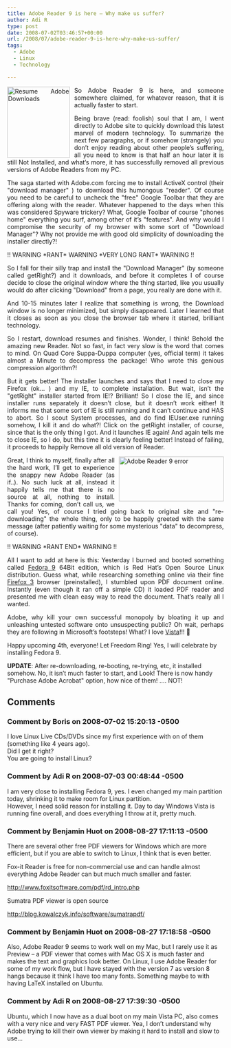```yaml
---
title: Adobe Reader 9 is here – Why make us suffer?
author: Adi R
type: post
date: 2008-07-02T03:46:57+00:00
url: /2008/07/adobe-reader-9-is-here-why-make-us-suffer/
tags:
  - Adobe
  - Linux
  - Technology

---
```

<p align="justify">
  <a href="/uploads/2008/07/resume-adobe-downloads.jpg" target="_blank"><img style="border-top-width: 0px; border-left-width: 0px; border-bottom-width: 0px; margin: 0px 10px 0px 0px; border-right-width: 0px" height="165" alt="Resume Adobe Downloads" src="/uploads/2008/07/resume-adobe-downloads.jpg?resize=146%2C165" width="146" align="left" border="0" data-recalc-dims="1" /></a>So Adobe Reader 9 is here, and someone somewhere claimed, for whatever reason, that it is actually faster to start.
</p>

<p align="justify">
  Being brave (read: foolish) soul that I am, I went directly to Adobe site to quickly download this latest marvel of modern technology. To summarize the next few paragraphs, or if somehow (strangely) you don&#8217;t enjoy reading about other people&#8217;s suffering, all you need to know is that half an hour later it is still Not Installed, and what&#8217;s more, it has successfully removed all previous versions of Adobe Readers from my PC.
</p>

<p align="justify">
  The saga started with Adobe.com forcing me to install ActiveX control (their "download manager" ) to download this humongous "reader". Of course you need to be careful to uncheck the "free" Google Toolbar that they are offering along with the reader. Whatever happened to the days when this was considered Spyware trickery? What, Google Toolbar of course "phones home" everything you surf, among other of it&#8217;s "features". And why would I compromise the security of my browser with some sort of "Download Manager"? Why not provide me with good old simplicity of downloading the installer directly?!
</p>

<p align="justify">
  !! WARNING *RANT* WARNING *VERY LONG RANT* WARNING !!
</p>

<p align="justify">
  So I fall for their silly trap and install the "Download Manager" (by someone called getRight?) and it downloads, and before it completes I of course decide to close the original window where the thing started, like you usually would do after clicking "Download" from a page, you really are done with it.
</p>

<p align="justify">
  And 10-15 minutes later I realize that something is wrong, the Download window is no longer minimized, but simply disappeared. Later I learned that it closes as soon as you close the browser tab where it started, brilliant technology.
</p>

<p align="justify">
  So I restart, download resumes and finishes. Wonder, I think! Behold the amazing new Reader. Not so fast, in fact very slow is the word that comes to mind. On Quad Core Suppa-Duppa computer (yes, official term) it takes almost a Minute to decompress the package! Who wrote this genious compression algorithm?!
</p>

<p align="justify">
  But it gets better! The installer launches and says that I need to close my Firefox (ok&#8230; ) and my IE, to complete installation. But wait, isn&#8217;t the "getRight" installer started from IE!? Brilliant! So I close the IE, and since installer runs separately it doesn&#8217;t close, but it doesn&#8217;t work either! It informs me that some sort of IE is still running and it can&#8217;t continue and HAS to abort. So I scout System processes, and do find IEUser.exe running somehow, I kill it and do what?! Click on the getRight installer, of course, since that is the only thing I got. And it launches IE again! And again tells me to close IE, so I do, but this time it is clearly feeling better! Instead of failing, it proceeds to happily Remove all old version of Reader.
</p>

<p align="justify">
  <a href="/uploads/2008/07/adobe-reader-9-error.jpg" target="_blank"><img style="border-top-width: 0px; border-left-width: 0px; border-bottom-width: 0px; margin: 0px 0px 0px 10px; border-right-width: 0px" height="104" alt="Adobe Reader 9 error" src="/uploads/2008/07/adobe-reader-9-error.jpg?resize=244%2C104" width="244" align="right" border="0" data-recalc-dims="1" /></a>Great, I think to myself, finally after all the hard work, I&#8217;ll get to experience the snappy new Adobe Reader (as if..). No such luck at all, instead it happily tells me that there is no source at all, nothing to install. Thanks for coming, don&#8217;t call us, we call you! Yes, of course I tried going back to original site and "re-downloading" the whole thing, only to be happily greeted with the same message (after patiently waiting for some mysterious "data" to decompress, of course).
</p>

<p align="justify">
  !! WARNING *RANT END* WARNING !!
</p>

<p align="justify">
  All I want to add at here is this: Yesterday I burned and booted something called <a href="http://fedoraproject.org/" target="_blank">Fedora 9</a> 64Bit edition, which is Red Hat&#8217;s Open Source Linux distribution. Guess what, while researching something online via their fine <a href="http://www.spreadfirefox.com" target="_blank">Firefox 3</a> browser (preinstalled), I stumbled upon PDF document online. Instantly (even though it ran off a simple CD) it loaded PDF reader and presented me with clean easy way to read the document. That&#8217;s really all I wanted.
</p>

<p align="justify">
  Adobe, why kill your own successful monopoly by bloating it up and unleashing untested software onto unsuspecting public? Oh wait, perhaps they are following in Microsoft&#8217;s footsteps! What? I love <a href="http://www.adir1.com/2008/03/more-on-windows-vista-versus-mac/" target="_blank">Vista</a>!!! 🙂
</p>

Happy upcoming 4th, everyone! Let Freedom Ring! Yes, I will celebrate by installing Fedora 9.

**UPDATE**: After re-downloading, re-booting, re-trying, etc, it installed somehow. No, it isn&#8217;t much faster to start, and Look! There is now handy "Purchase Adobe Acrobat" option, how nice of them! &#8230;. NOT!

## Comments

### Comment by Boris on 2008-07-02 15:20:13 -0500
I love Linux Live CDs/DVDs since my first experience with on of them (something like 4 years ago).  
Did I get it right?  
You are going to install Linux?

### Comment by Adi R on 2008-07-03 00:48:44 -0500
I am very close to installing Fedora 9, yes. I even changed my main partition today, shrinking it to make room for Linux partition.  
However, I need solid reason for installing it. Day to day Windows Vista is running fine overall, and does everything I throw at it, pretty much.

### Comment by Benjamin Huot on 2008-08-27 17:11:13 -0500
There are several other free PDF viewers for Windows which are more efficient, but if you are able to switch to Linux, I think that is even better. 

Fox-it Reader is free for non-commercial use and can handle almost everything Adobe Reader can but much much smaller and faster.

<a href="http://www.foxitsoftware.com/pdf/rd_intro.php" rel="nofollow ugc">http://www.foxitsoftware.com/pdf/rd_intro.php</a>

Sumatra PDF viewer is open source

<a href="http://blog.kowalczyk.info/software/sumatrapdf/" rel="nofollow ugc">http://blog.kowalczyk.info/software/sumatrapdf/</a>

### Comment by Benjamin Huot on 2008-08-27 17:18:58 -0500
Also, Adobe Reader 9 seems to work well on my Mac, but I rarely use it as Preview &#8211; a PDF viewer that comes with Mac OS X is much faster and makes the text and graphics look better. On Linux, I use Adobe Reader for some of my work flow, but I have stayed with the version 7 as version 8 hangs because it think I have too many fonts. Something maybe to with having LaTeX installed on Ubuntu.

### Comment by Adi R on 2008-08-27 17:39:30 -0500
Ubuntu, which I now have as a dual boot on my main Vista PC, also comes with a very nice and very FAST PDF viewer. Yea, I don&#8217;t understand why Adobe trying to kill their own viewer by making it hard to install and slow to use&#8230;
